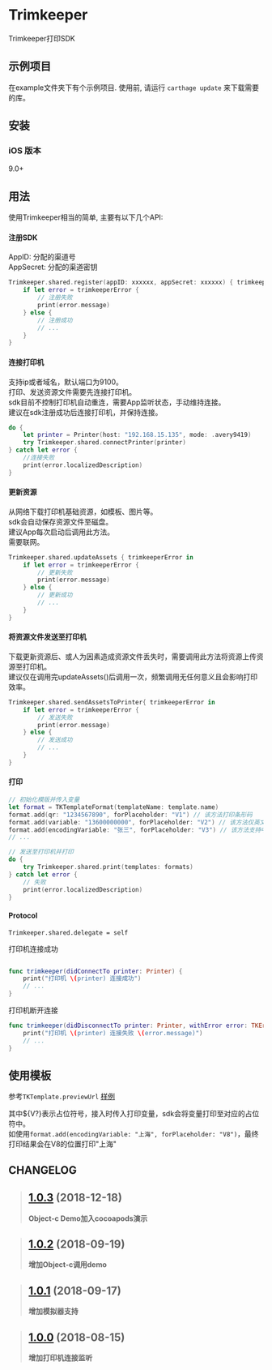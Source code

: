 # Trimkeeper

Trimkeeper打印SDK

## 示例项目

在example文件夹下有个示例项目. 使用前, 请运行 `carthage update` 来下载需要的库。

## 安装

### iOS 版本

9.0+


## 用法

使用Trimkeeper相当的简单, 主要有以下几个API:

#### 注册SDK
AppID: 分配的渠道号<br>
AppSecret: 分配的渠道密钥

```swift
Trimkeeper.shared.register(appID: xxxxxx, appSecret: xxxxxx) { trimkeeperError in
	if let error = trimkeeperError {
		// 注册失败
		print(error.message)
	} else {
		// 注册成功
		// ...
	}
}
```

#### 连接打印机
支持ip或者域名，默认端口为9100。<br>
打印、发送资源文件需要先连接打印机。<br>
sdk目前不控制打印机自动重连，需要App监听状态，手动维持连接。<br>
建议在sdk注册成功后连接打印机，并保持连接。<br>

```swift
do {
	let printer = Printer(host: "192.168.15.135", mode: .avery9419)
	try Trimkeeper.shared.connectPrinter(printer)
} catch let error {
	//连接失败
	print(error.localizedDescription)
}
```

#### 更新资源
从网络下载打印机基础资源，如模板、图片等。<br>
sdk会自动保存资源文件至磁盘。<br>
建议App每次启动后调用此方法。<br>
需要联网。<br>

```swift
Trimkeeper.shared.updateAssets { trimkeeperError in
	if let error = trimkeeperError {
		// 更新失败
		print(error.message)
	} else {
		// 更新成功
		// ...
	}
}
```

#### 将资源文件发送至打印机
下载更新资源后、或人为因素造成资源文件丢失时，需要调用此方法将资源上传资源至打印机。<br>
建议仅在调用完updateAssets()后调用一次，频繁调用无任何意义且会影响打印效率。<br>

```swift
Trimkeeper.shared.sendAssetsToPrinter{ trimkeeperError in
	if let error = trimkeeperError {
		// 发送失败
		print(error.message)
	} else {
		// 发送成功
		// ...
	}
}
```

#### 打印

```swift
// 初始化模版并传入变量
let format = TKTemplateFormat(templateName: template.name)
format.add(qr: "1234567890", forPlaceholder: "V1") // 该方法打印条形码
format.add(variable: "13600000000", forPlaceholder: "V2") // 该方法仅英文数字，如手机号
format.add(encodingVariable: "张三", forPlaceholder: "V3") // 该方法支持中文
// ...

// 发送至打印机并打印
do {
	try Trimkeeper.shared.print(templates: formats)
} catch let error {
	// 失败
	print(error.localizedDescription)
}

```

#### Protocol
`Trimkeeper.shared.delegate = self`

打印机连接成功

```swift

func trimkeeper(didConnectTo printer: Printer) {
	print("打印机 \(printer) 连接成功")
	// ...
}
```

打印机断开连接

```swift
func trimkeeper(didDisconnectTo printer: Printer, withError error: TKError) {
	print("打印机 \(printer) 连接失败 \(error.message)")
	// ...
}

```


## 使用模板

参考`TKTemplate.previewUrl` [样例](http://sslstatic.nextcont.com/trimkeeper/demo.html)

其中${V?}表示占位符号，接入时传入打印变量，sdk会将变量打印至对应的占位符中。<br>
如使用`format.add(encodingVariable: "上海", forPlaceholder: "V8")`，最终打印结果会在V8的位置打印"上海"


## CHANGELOG

> ## [1.0.3](https://github.com/lugq1001/Trimkeeper) (2018-12-18)
>
> **Object-c Demo加入cocoapods演示**

> ## [1.0.2](https://github.com/lugq1001/Trimkeeper) (2018-09-19)
>
> **增加Object-c调用demo**

> ## [1.0.1](https://github.com/lugq1001/Trimkeeper) (2018-09-17)
>
> **增加模拟器支持**

> ## [1.0.0](https://github.com/lugq1001/Trimkeeper) (2018-08-15)
>
> **增加打印机连接监听**
>
